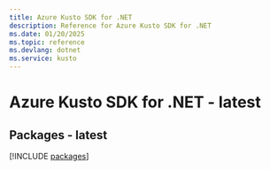 ```yaml
---
title: Azure Kusto SDK for .NET
description: Reference for Azure Kusto SDK for .NET
ms.date: 01/20/2025
ms.topic: reference
ms.devlang: dotnet
ms.service: kusto
---
```

# Azure Kusto SDK for .NET - latest
## Packages - latest
[!INCLUDE [packages](kusto-index.md)]
